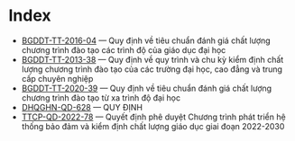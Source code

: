 # Index

- [BGDDT-TT-2016-04](BGDDT-TT-2016-04%20Quy%20%C4%91%E1%BB%8Bnh%20v%E1%BB%81%20ti%C3%AAu%20chu%E1%BA%A9n%20%C4%91%C3%A1nh%20gi%C3%A1%20ch%E1%BA%A5t%20l%C6%B0%E1%BB%A3ng%20ch%C6%B0%C6%A1ng%20tr%C3%ACnh%20%C4%91%C3%A0o%20t%E1%BA%A1o%20c%C3%A1c%20tr%C3%ACnh%20%C4%91%E1%BB%99%20c%E1%BB%A7a%20gi%C3%A1o%20d%E1%BB%A5c%20%C4%91%E1%BA%A1i%20h%E1%BB%8Dc_source.html) — Quy định về tiêu chuẩn đánh giá chất lượng chương trình đào tạo các trình độ của giáo dục đại học
- [BGDDT-TT-2013-38](BGDDT-TT-2013-38%20Quy%20%C4%91%E1%BB%8Bnh%20v%E1%BB%81%20quy%20tr%C3%ACnh%20v%C3%A0%20chu%20k%E1%BB%B3%20ki%E1%BB%83m%20%C4%91%E1%BB%8Bnh%20ch%E1%BA%A5t%20l%C6%B0%E1%BB%A3ng%20ch%C6%B0%C6%A1ng%20tr%C3%ACnh%20%C4%91%C3%A0o%20t%E1%BA%A1o%20c%E1%BB%A7a%20c%C3%A1c%20tr%C6%B0%E1%BB%9Dng%20%C4%91%E1%BA%A1i%20h%E1%BB%8Dc%2C%20cao%20%C4%91%E1%BA%B3ng%20v%C3%A0%20trung%20c%E1%BA%A5p%20chuy%C3%AAn%20nghi%E1%BB%87p_source.html) — Quy định về quy trình và chu kỳ kiểm định chất lượng chương trình đào tạo của các trường đại học, cao đẳng và trung cấp chuyên nghiệp
- [BGDDT-TT-2020-39](BGDDT-TT-2020-39%20Quy%20%C4%91%E1%BB%8Bnh%20v%E1%BB%81%20ti%C3%AAu%20chu%E1%BA%A9n%20%C4%91%C3%A1nh%20gi%C3%A1%20ch%E1%BA%A5t%20l%C6%B0%E1%BB%A3ng%20ch%C6%B0%C6%A1ng%20tr%C3%ACnh%20%C4%91%C3%A0o%20t%E1%BA%A1o%20t%E1%BB%AB%20xa%20tr%C3%ACnh%20%C4%91%E1%BB%99%20%C4%91%E1%BA%A1i%20h%E1%BB%8Dc_source.html) — Quy định về tiêu chuẩn đánh giá chất lượng chương trình đào tạo từ xa trình độ đại học
- [DHQGHN-QD-628](DHQGHN-QD-628%20Quy%20%C4%91%E1%BB%8Bnh%20v%E1%BB%81%20%C4%91%E1%BA%A3m%20b%E1%BA%A3o%20ch%E1%BA%A5t%20l%C6%B0%E1%BB%A3ng%20gi%C3%A1o%20d%E1%BB%A5c%20trong%20%C4%90%E1%BA%A1i%20h%E1%BB%8Dc%20Qu%E1%BB%91c%20gia%20H%C3%A0%20N%E1%BB%99i_source.html) — QUY ĐỊNH
- [TTCP-QD-2022-78](TTCP-QD-2022-78%20Quy%E1%BA%BFt%20%C4%91%E1%BB%8Bnh%20ph%C3%AA%20duy%E1%BB%87t%20Ch%C6%B0%C6%A1ng%20tr%C3%ACnh%20ph%C3%A1t%20tri%E1%BB%83n%20h%E1%BB%87%20th%E1%BB%91ng%20b%E1%BA%A3o%20%C4%91%E1%BA%A3m%20v%C3%A0%20ki%E1%BB%83m%20%C4%91%E1%BB%8Bnh%20ch%E1%BA%A5t%20l%C6%B0%E1%BB%A3ng%20gi%C3%A1o%20d%E1%BB%A5c%20giai%20%C4%91o%E1%BA%A1n%202022-2030_source.html) — Quyết định phê duyệt Chương trình phát triển hệ thống bảo đảm và kiểm định chất lượng giáo dục giai đoạn 2022-2030
